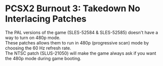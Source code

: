 # PCSX2 Burnout 3: Takedown No Interlacing Patches

The PAL versions of the game (SLES-52584 & SLES-52585) doesn't have a way to turn on 480p mode.\
These patches allows them to run in 480p (progressive scan) mode by choosing the 60 Hz refresh rate.\
The NTSC patch (SLUS-21050) will make the game always ask if you want the 480p mode during game booting.
